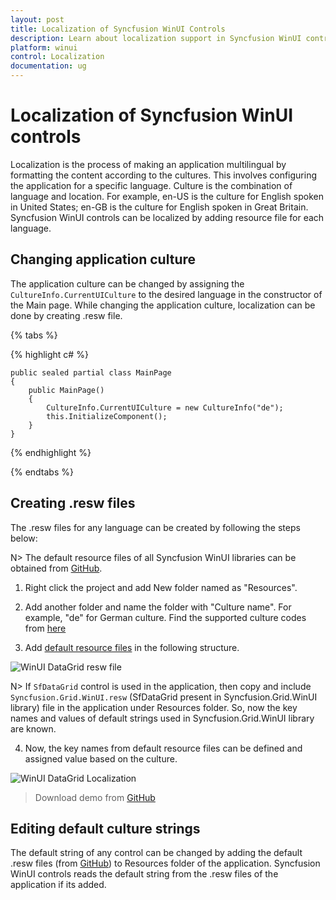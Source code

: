 ```yaml
---
layout: post
title: Localization of Syncfusion WinUI Controls
description: Learn about localization support in Syncfusion WinUI controls using .resw files and editing default strings of WinUI controls.
platform: winui
control: Localization
documentation: ug
---
```


# Localization of Syncfusion WinUI controls

Localization is the process of making an application multilingual by formatting the content according to the cultures. This involves configuring the application for a specific language.
 Culture is the combination of language and location.
 For example, 
 en-US is the culture for English spoken in United States; en-GB is the culture for English spoken in Great Britain. Syncfusion WinUI controls can be localized by adding resource file for each language.

## Changing application culture

The application culture can be changed by assigning the `CultureInfo.CurrentUICulture` to the desired language in the constructor of the Main page.
While changing the application culture, localization can be done by creating .resw file.

{% tabs %}

{% highlight c# %}

    public sealed partial class MainPage
    {
        public MainPage()
        {
            CultureInfo.CurrentUICulture = new CultureInfo("de");
            this.InitializeComponent();
        }
    }

{% endhighlight %}

{% endtabs %}

## Creating .resw files

The .resw files for any language can be created by following the steps below:

N> The default resource files of all Syncfusion WinUI libraries can be obtained from [GitHub](https://github.com/syncfusion/winui-controls-localization-resource-files).

1) Right click the project and add New folder named as "Resources".

2) Add another folder and name the folder with "Culture name". For example, "de" for German culture. Find the supported culture codes from [here](https://docs.microsoft.com/en-us/windows/uwp/app-resources/how-rms-matches-lang-tags) 

3) Add [default resource files](https://github.com/syncfusion/winui-controls-localization-resource-files) in the following structure.

![WinUI DataGrid resw file](Localization-images/resources-in-winui-project.png)

N> If `SfDataGrid` control is used in the application, then copy and include `Syncfusion.Grid.WinUI.resw` (SfDataGrid present in Syncfusion.Grid.WinUI library) file in the application under Resources folder. So, now the key names and values of default strings used in Syncfusion.Grid.WinUI library are known.

4) Now, the key names from default resource files can be defined and assigned value based on the culture.

![WinUI DataGrid Localization](Localization-images/winui-datagrid-resource-keys.png)

> Download demo from [GitHub](https://github.com/SyncfusionExamples/winui-datagrid-localization)

## Editing default culture strings

The default string of any control can be changed by adding the default .resw files (from [GitHub](https://github.com/syncfusion/winui-controls-localization-resource-files)) to Resources folder of the application. Syncfusion WinUI controls reads the default string from the .resw files of the application if its added.